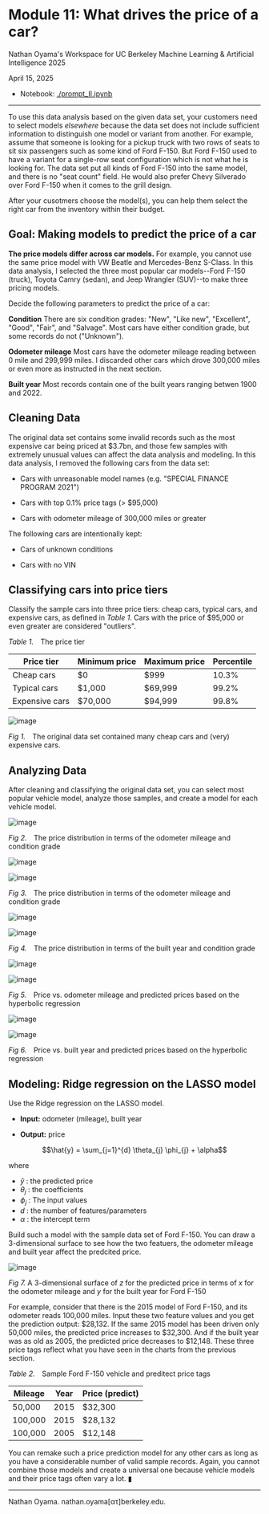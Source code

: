 # Module 11: What drives the price of a car?

Nathan Oyama's Workspace for UC Berkeley Machine Learning &amp; Artificial Intelligence 2025

April 15, 2025

* Notebook: [./prompt_II.ipynb](./prompt_II.ipynb)


---

To use this data analysis based on the given data set, your customers need to select models _elsewhere_ because the data set does not include sufficient information to distinguish one model or variant from another. For example, assume that someone is looking for a pickup truck with two rows of seats to sit six passengers such as some kind of Ford F-150. But Ford F-150 used to have a variant for a single-row seat configuration which is not what he is looking for. The data set put all kinds of Ford F-150 into the same model, and there is no "seat count" field. He would also prefer Chevy Silverado over Ford F-150 when it comes to the grill design.

After your cusotmers choose the model(s), you can help them select the right car from the inventory within their budget.


## Goal: Making models to predict the price of a car

**The price models differ across car models.** For example, you cannot use the same price model with VW Beatle and Mercedes-Benz S-Class. In this data analysis, I selected the three most popular car models--Ford F-150 (truck), Toyota Camry (sedan), and Jeep Wrangler (SUV)--to make three pricing models.

Decide the following parameters to predict the price of a car:


**Condition** There are six condition grades: "New", "Like new", "Excellent", "Good", "Fair", and "Salvage". Most cars have either condition grade, but some records do not ("Unknown").

**Odometer mileage** Most cars have the odometer mileage reading between 0 mile and 299,999 miles. I discarded other cars which drove 300,000 miles or even more as instructed in the next section.

**Built year** Most records contain one of the built years ranging betwen 1900 and 2022.



## Cleaning Data

The original data set contains some invalid records such as the most expensive car being priced at $3.7bn, and those few samples with extremely unusual values can affect the data analysis and modeling. In this data analysis, I removed the following cars from the data set:

* Cars with unreasonable model names (e.g. "SPECIAL FINANCE PROGRAM 2021")

* Cars with top 0.1% price tags (> $95,000)

* Cars with odometer mileage of 300,000 miles or greater


The following cars are intentionally kept:

* Cars of unknown conditions

* Cars with no VIN


## Classifying cars into price tiers

Classify the sample cars into three price tiers: cheap cars, typical cars, and expensive cars, as defined in *Table 1*. Cars with the price of $95,000 or even greater are considered "outliers".

*Table 1.*&emsp;The price tier

Price tier     | Minimum price | Maximum price | Percentile |
---------------|---------------|---------------|------------|
Cheap cars     | $0            | $999          | 10.3%      |
Typical cars   | $1,000        | $69,999       | 99.2%      |
Expensive cars | $70,000       | $94,999       | 99.8%      |



![image](./images/outliers.png "The built year vs. price: Ford F-150")

*Fig 1.*&emsp;The original data set contained many cheap cars and (very) expensive cars.


## Analyzing Data

After cleaning and classifying the original data set, you can select most popular vehicle model, analyze those samples, and create a model for each vehicle model.

![image](./images/dist-grade.png "The built year vs. price: Ford F-150")


*Fig 2.*&emsp;The price distribution in terms of the odometer mileage and condition grade

![image](./images/condition-mile-ford.png "The built year vs. price: Ford F-150")

![image](./images/condition-mile-others.png "The built year vs. price: Ford F-150")

*Fig 3.*&emsp;The price distribution in terms of the odometer mileage and condition grade


![image](./images/condition-year-ford.png "The built year vs. price: Ford F-150")

![image](./images/condition-year-others.png "The built year vs. price: Ford F-150")

*Fig 4.*&emsp;The price distribution in terms of the built year and condition grade


![image](./images/hyperbolic-ford-mile.png "The built year vs. price: Ford F-150")

![image](./images/hyperbolic-others-mile.png "The built year vs. price: Ford F-150")

*Fig 5.*&emsp;Price vs. odometer mileage and predicted prices based on the hyperbolic regression


![image](./images/hyperbolic-ford.png "The odometer mileage vs. price: Ford F-150")

![image](./images/hyperbolic-others.png "The odometer mileage vs. price: Ford F-150")

*Fig 6.*&emsp;Price vs. built year and predicted prices based on the hyperbolic regression


## Modeling: Ridge regression on the LASSO model

Use the Ridge regression on the LASSO model.

* **Input:** odometer (mileage), built year

* **Output:** price

$$\hat{y} = \sum_{j=1}^{d} \theta_{j} \phi_{j} + \alpha$$

where 

* $\hat{y}$ : the predicted price
* $\theta_{j}$ : the coefficients
* $\phi_{j}$ : The input values
* $d$ : the number of features/parameters
* $\alpha$ : the intercept term

Build such a model with the sample data set of Ford F-150. You can draw a 3-dimensional surface to see how the two featuers, the odometer mileage and built year affect the predcited price.

![image](./images/model-3d.png "The built year vs. price: Ford F-150")

*Fig 7.* A 3-dimensional surface of $z$ for the predicted price in terms of $x$ for the odometer mileage and $y$ for the built year for Ford F-150

For example, consider that there is the 2015 model of Ford F-150, and its odometer reads 100,000 miles. Input these two feature values and you get the prediction output: $28,132. If the same 2015 model has been driven only 50,000 miles, the predicted price increases to $32,300. And if the built year was as old as 2005, the predicted price decreases to $12,148. These three price tags reflect what you have seen in the charts from the previous section.

*Table 2.*&emsp;Sample Ford F-150 vehicle and preditect price tags

Mileage  | Year | Price (predict)
---------|------|----------------
50,000   | 2015 | $32,300
100,000  | 2015 | $28,132
100,000  | 2005 | $12,148

You can remake such a price prediction model for any other cars as long as you have a considerable number of valid sample records. Again, you cannot combine those models and create a universal one because vehicle models and their price tags often vary a lot. &marker;

---

Nathan Oyama. nathan.oyama[&alpha;&tau;]berkeley.edu.
